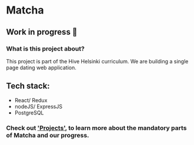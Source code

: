 # Matcha
## Work in progress 🚧

### What is this project about?

This project is part of the Hive Helsinki curriculum. We are building a single page dating web application.

## Tech stack:
- React/ Redux
- nodeJS/ ExpressJS
- PostgreSQL

### Check out ['Projects'](https://github.com/iljaSL/matcha/projects/1), to learn more about the mandatory parts of Matcha and our progress.
